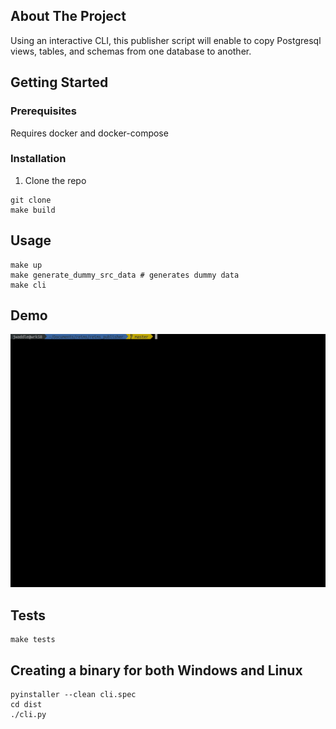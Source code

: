 ## About The Project

Using an interactive CLI, this publisher script will enable to
copy Postgresql views, tables, and schemas from one database to
another.

## Getting Started

### Prerequisites

Requires docker and docker-compose

### Installation

1. Clone the repo
```shell
git clone
make build
```

## Usage

```shell
make up
make generate_dummy_src_data # generates dummy data
make cli
```

## Demo

<img src="./intro.gif">


## Tests

```shell
make tests
```


## Creating a binary for both Windows and Linux

```shell
pyinstaller --clean cli.spec
cd dist
./cli.py
```
